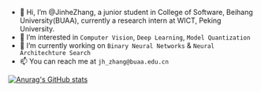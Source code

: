 - 👋 Hi, I’m @JinheZhang, a junior student in College of Software, Beihang University(BUAA), currently a research intern at WICT, Peking University. 
- 👀 I’m interested in `Computer Vision`, `Deep Learning`, `Model Quantization`
- 🌱 I’m currently working on `Binary Neural Networks` & `Neural Architechture Search`
- 📫 You can reach me at `jh_zhang@buaa.edu.cn`


[![Anurag's GitHub stats](https://github-readme-stats.vercel.app/api?username=RaidenE1&count_private=true)](https://github.com/anuraghazra/github-readme-stats)

<!---
JinheZhang/JinheZhang is a ✨ special ✨ repository because its `README.md` (this file) appears on your GitHub profile.
You can click the Preview link to take a look at your changes.
--->
